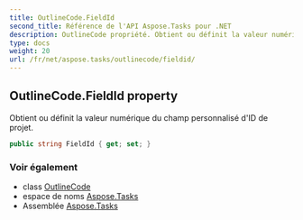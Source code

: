 ```yaml
---
title: OutlineCode.FieldId
second_title: Référence de l'API Aspose.Tasks pour .NET
description: OutlineCode propriété. Obtient ou définit la valeur numérique du champ personnalisé dID de projet.
type: docs
weight: 20
url: /fr/net/aspose.tasks/outlinecode/fieldid/
---
```

## OutlineCode.FieldId property

Obtient ou définit la valeur numérique du champ personnalisé d'ID de projet.

```csharp
public string FieldId { get; set; }
```

### Voir également

* class [OutlineCode](../)
* espace de noms [Aspose.Tasks](../../outlinecode/)
* Assemblée [Aspose.Tasks](../../../)


